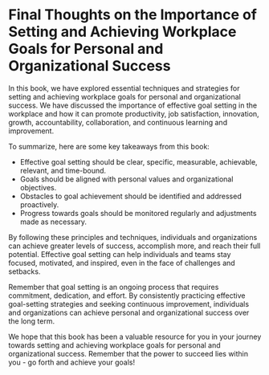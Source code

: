Final Thoughts on the Importance of Setting and Achieving Workplace Goals for Personal and Organizational Success
=============================================================================================================================

In this book, we have explored essential techniques and strategies for setting and achieving workplace goals for personal and organizational success. We have discussed the importance of effective goal setting in the workplace and how it can promote productivity, job satisfaction, innovation, growth, accountability, collaboration, and continuous learning and improvement.

To summarize, here are some key takeaways from this book:

* Effective goal setting should be clear, specific, measurable, achievable, relevant, and time-bound.
* Goals should be aligned with personal values and organizational objectives.
* Obstacles to goal achievement should be identified and addressed proactively.
* Progress towards goals should be monitored regularly and adjustments made as necessary.

By following these principles and techniques, individuals and organizations can achieve greater levels of success, accomplish more, and reach their full potential. Effective goal setting can help individuals and teams stay focused, motivated, and inspired, even in the face of challenges and setbacks.

Remember that goal setting is an ongoing process that requires commitment, dedication, and effort. By consistently practicing effective goal-setting strategies and seeking continuous improvement, individuals and organizations can achieve personal and organizational success over the long term.

We hope that this book has been a valuable resource for you in your journey towards setting and achieving workplace goals for personal and organizational success. Remember that the power to succeed lies within you - go forth and achieve your goals!
